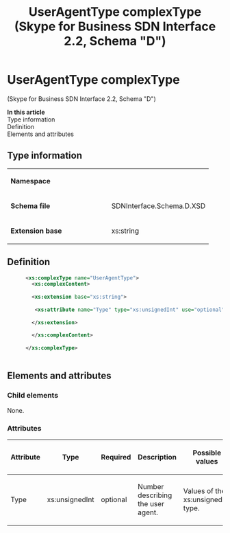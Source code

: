 ﻿---
title: UserAgentType complexType (Skype for Business SDN Interface 2.2, Schema "D")
TOCTitle: UserAgentType complexType
ms:assetid: a863d70e-aa89-a82b-7d77-7a2e1df35a92
ms:mtpsurl: https://msdn.microsoft.com/en-us/library/Mt171077(v=office.16)
ms:contentKeyID: 65855650
ms.date: 08/24/2015
mtps_version: v=office.16
dev_langs:
- xml
---

# UserAgentType complexType 

(Skype for Business SDN Interface 2.2, Schema \"D\")


**In this article**  
Type information  
Definition  
Elements and attributes  

## Type information

<table>
<colgroup>
<col style="width: 50%" />
<col style="width: 50%" />
</colgroup>
<tbody>
<tr class="odd">
<td><p><strong>Namespace</strong></p></td>
<td><p></p></td>
</tr>
<tr class="even">
<td><p><strong>Schema file</strong></p></td>
<td><p>SDNInterface.Schema.D.XSD</p></td>
</tr>
<tr class="odd">
<td><p><strong>Extension base</strong></p></td>
<td><p>xs:string</p></td>
</tr>
</tbody>
</table>


## Definition

``` xml
      <xs:complexType name="UserAgentType">
        <xs:complexContent>
 
        <xs:extension base="xs:string">
      
         <xs:attribute name="Type" type="xs:unsignedInt" use="optional"/>
  
        </xs:extension>
 
        </xs:complexContent>
 
      </xs:complexType>
      
```

## Elements and attributes

### Child elements

None.

### Attributes

<table>
<colgroup>
<col style="width: 20%" />
<col style="width: 20%" />
<col style="width: 20%" />
<col style="width: 20%" />
<col style="width: 20%" />
</colgroup>
<thead>
<tr class="header">
<th><p>Attribute</p></th>
<th><p>Type</p></th>
<th><p>Required</p></th>
<th><p>Description</p></th>
<th><p>Possible values</p></th>
</tr>
</thead>
<tbody>
<tr class="odd">
<td><p>Type</p></td>
<td><p>xs:unsignedInt</p></td>
<td><p>optional</p></td>
<td><p>Number describing the user agent.</p></td>
<td><p>Values of the xs:unsignedInt type.</p></td>
</tr>
</tbody>
</table>

